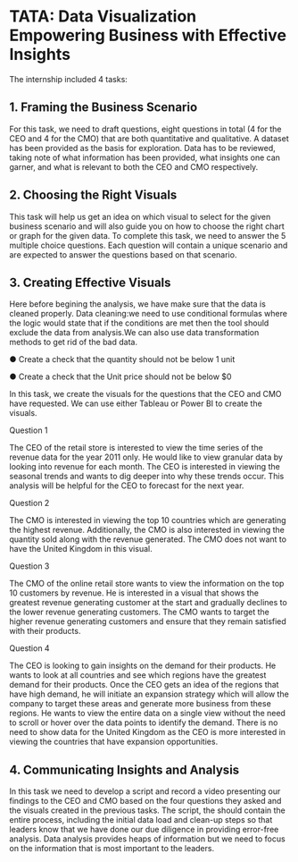 # TATA: Data Visualization Empowering Business with Effective Insights
The internship included 4 tasks:

## 1. Framing the Business Scenario
For this task, we need to draft questions, eight questions in total (4 for the CEO and 4 for the CMO) that are both quantitative and qualitative.
A dataset has been provided as the basis for exploration. Data has to be reviewed, taking note of what information has been provided, what insights one can             garner, and what is relevant to both the CEO and CMO respectively.
        
## 2. Choosing the Right Visuals
This task will help us get an idea on which visual to select for the given business scenario and will also guide you on how to choose the right chart or graph for     the given data. To complete this task, we need to answer the 5 multiple choice questions. Each question will contain a unique scenario and are expected to answer        the questions based on that scenario.
       
## 3. Creating Effective Visuals
Here before begining the analysis, we have make sure that the data is cleaned properly. 
Data cleaning:we need to use conditional formulas where the logic would state that if the conditions are met then the tool should exclude the data from                analysis.We can also use data transformation methods to get rid of the bad data.

● Create a check that the quantity should not be below 1 unit

● Create a check that the Unit price should not be below $0
       
In this task, we create the visuals for the questions that the CEO and CMO have requested. We can use either Tableau or Power BI to create the visuals.
       
Question 1

The CEO of the retail store is interested to view the time series of the revenue data for the year 2011 only. He would like to view granular data by looking into revenue for each month. The CEO is interested in viewing the seasonal trends and wants to dig deeper into why these trends occur. This analysis will be helpful for the CEO to forecast for the next year.

Question 2

The CMO is interested in viewing the top 10 countries which are generating the highest revenue. Additionally, the CMO is also interested in viewing the quantity sold along with the revenue generated. The CMO does not want to have the United Kingdom in this visual.

Question 3

The CMO of the online retail store wants to view the information on the top 10 customers by revenue. He is interested in a visual that shows the greatest revenue generating customer at the start and gradually declines to the lower revenue generating customers. The CMO wants to target the higher revenue generating customers and ensure that they remain satisfied with their products.

Question 4

The CEO is looking to gain insights on the demand for their products. He wants to look at all countries and see which regions have the greatest demand for their products. Once the CEO gets an idea of the regions that have high demand, he will initiate an expansion strategy which will allow the company to target these areas and generate more business from these regions. He wants to view the entire data on a single view without the need to scroll or hover over the data points to identify the demand. There is no need to show data for the United Kingdom as the CEO is more interested in viewing the countries that have expansion opportunities.
       
## 4. Communicating Insights and Analysis
In this task we need to develop a script and record a video presenting our findings to the CEO and CMO based on the four questions they asked and the visuals           created in the previous tasks.
The script, the should contain the entire process, including the initial data load and clean-up steps so that leaders know that we have done our due diligence in       providing error-free analysis. 
Data analysis provides heaps of information but we need to focus on the information that is most important to the leaders.
       
       
       
       
       
       
       
       
       
       
       
       
